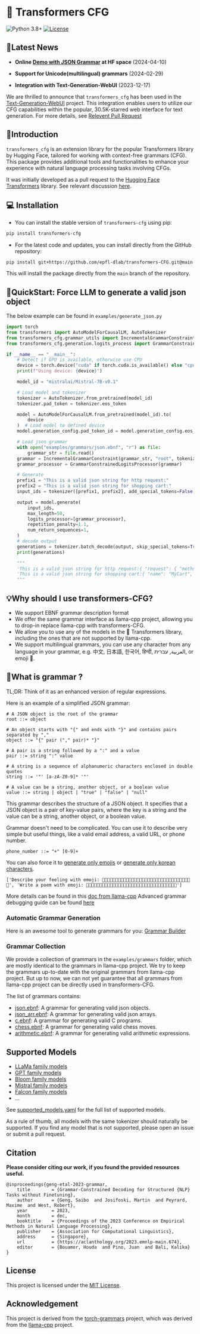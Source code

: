 # 🤗 Transformers CFG

![Python 3.8+](https://img.shields.io/badge/python-3.8+-blue.svg)
[![License](https://img.shields.io/badge/License-MIT-blue.svg)](https://opensource.org/licenses/MIT)

## 💭Latest News

- **Online [Demo with JSON Grammar](https://huggingface.co/spaces/saibo/transformers-CFG-JSON-demo) at HF space** (2024-04-10)

- **Support for Unicode(multilingual) grammars** (2024-02-29)

- **Integration with Text-Generation-WebUI** (2023-12-17)

We are thrilled to announce that `transformers_cfg` has been used in the [Text-Generation-WebUI](https://github.com/oobabooga/text-generation-webui) project.
This integration enables users to utilize our CFG capabilities within the popular, 30.5K-starred web interface for text generation.
For more details, see [Relevent Pull Request](https://github.com/oobabooga/text-generation-webui/pull/4953)


## 🚀Introduction
`transformers_cfg` is an extension library for the popular Transformers library by Hugging Face, tailored for working with context-free grammars (CFG).
This package provides additional tools and functionalities to enhance your experience with natural language processing tasks involving CFGs.

It was initially developed as a pull request to the [Hugging Face Transformers](https://github.com/huggingface/transformers) library.
See relevant discussion [here](https://github.com/huggingface/transformers/pull/27557).

## 💻 Installation

- You can install the stable version of `transformers-cfg` using pip:

```bash
pip install transformers-cfg
```

- For the latest code and updates, you can install directly from the GitHub repository:

```
pip install git+https://github.com/epfl-dlab/transformers-CFG.git@main
```
This will install the package directly from the `main` branch of the repository.

## 🔧QuickStart: Force LLM to generate a valid json object

The below example can be found in `examples/generate_json.py`

```python
import torch
from transformers import AutoModelForCausalLM, AutoTokenizer
from transformers_cfg.grammar_utils import IncrementalGrammarConstraint
from transformers_cfg.generation.logits_process import GrammarConstrainedLogitsProcessor

if __name__ == "__main__":
    # Detect if GPU is available, otherwise use CPU
    device = torch.device("cuda" if torch.cuda.is_available() else "cpu")
    print(f"Using device: {device}")

    model_id = "mistralai/Mistral-7B-v0.1"

    # Load model and tokenizer
    tokenizer = AutoTokenizer.from_pretrained(model_id)
    tokenizer.pad_token = tokenizer.eos_token

    model = AutoModelForCausalLM.from_pretrained(model_id).to(
        device
    )  # Load model to defined device
    model.generation_config.pad_token_id = model.generation_config.eos_token_id

    # Load json grammar
    with open("examples/grammars/json.ebnf", "r") as file:
        grammar_str = file.read()
    grammar = IncrementalGrammarConstraint(grammar_str, "root", tokenizer)
    grammar_processor = GrammarConstrainedLogitsProcessor(grammar)

    # Generate
    prefix1 = "This is a valid json string for http request:"
    prefix2 = "This is a valid json string for shopping cart:"
    input_ids = tokenizer([prefix1, prefix2], add_special_tokens=False, return_tensors="pt", padding=True)["input_ids"]

    output = model.generate(
        input_ids,
        max_length=50,
        logits_processor=[grammar_processor],
        repetition_penalty=1.1,
        num_return_sequences=1,
    )
    # decode output
    generations = tokenizer.batch_decode(output, skip_special_tokens=True)
    print(generations)

    """
    'This is a valid json string for http request:{ "request": { "method": "GET", "headers": [], "content": "Content","type": "application" }}
    'This is a valid json string for shopping cart:{ "name": "MyCart", "price": 0, "value": 1 }
    """

```

## 💡Why should I use transformers-CFG?

- We support EBNF grammar description format
- We offer the same grammar interface as llama-cpp project, allowing you to drop-in replace llama-cpp with transformers-CFG.
- We allow you to use any of the models in the 🤗 Transformers library, including the ones that are not supported by llama-cpp.
- We support multilingual grammars, you can use any character from any language in your grammar, e.g. 中文, 日本語, 한국어, हिन्दी, العربية, עברית, or emoji 🤗.

## 🤔What is grammar ?

TL;DR: Think of it as an enhanced version of regular expressions.

Here is an example of a simplified JSON grammar:
```bnf
# A JSON object is the root of the grammar
root ::= object

# An object starts with "{" and ends with "}" and contains pairs separated by ","
object ::= "{" pair ("," pair)* "}"

# A pair is a string followed by a ":" and a value
pair ::= string ":" value

# A string is a sequence of alphanumeric characters enclosed in double quotes
string ::= '"' [a-zA-Z0-9]* '"'

# A value can be a string, another object, or a boolean value
value ::= string | object | "true" | "false" | "null"
```

This grammar describes the structure of a JSON object. It specifies that a JSON object is a pair of key-value pairs, where the key is a string and the value can be a string, another object, or a boolean value.

Grammar doesn't need to be complicated.
You can use it to describe very simple but useful things, like a valid email address, a valid URL, or phone number.
```
phone_number ::= "+" [0-9]+
```

You can also force it to [generate only emojis](examples/generate_emoji.py) or [generate only korean characters](examples/generate_korean.py).
```
['Describe your feeling with emoji: 🙌🙂😍😯😅🙏🙇🙈🙊🙋🙃🙆🙅🙄🙁🙂🙀🙉🙎🙊🙋🙃🙆🙅🙄🙁🙂🙀🙉🙎🙊🙋🙃🙆', 'Write a poem with emoji: 🙏😍🙏🙏🙌🙏🙏🙏🙏😁😅🙏🙏🙏🙏🙏🙏🙇🙏🙏🙏🙏🙏🙏🙏🙏🙏🙋🙏🙏🙏🙏🙏🙏']
```


More details can be found in this [doc from llama-cpp](https://github.com/ggerganov/llama.cpp/tree/master/grammars)
Advanced grammar debugging guide can be found [here](docs/debugging_custom_grammars.md)

### Automatic Grammar Generation
Here is an awesome tool to generate grammars for you: [Grammar Builder](https://grammar.intrinsiclabs.ai/)

### Grammar Collection

We provide a collection of grammars in the `examples/grammars` folder, which are mostly identical to the grammars in llama-cpp project.
We try to keep the grammars up-to-date with the original grammars from llama-cpp project.
But up to now, we can not yet guarantee that all grammars from llama-cpp project can be directly used in transformers-CFG.

The list of grammars contains:
- [json.ebnf](examples%2Fgrammars%2Fjson.ebnf): A grammar for generating valid json objects.
- [json_arr.ebnf](examples%2Fgrammars%2Fjson_arr.ebnf): A grammar for generating valid json arrays.
- [c.ebnf](examples%2Fgrammars%2Fc.ebnf): A grammar for generating valid C programs.
- [chess.ebnf](examples%2Fgrammars%2Fchess.ebnf): A grammar for generating valid chess moves.
- [arithmetic.ebnf](examples%2Fgrammars%2Farithmetic.ebnf): A grammar for generating valid arithmetic expressions.


## Supported Models

- [LLaMa family models](https://huggingface.co/baffo32/decapoda-research-llama-7B-hf)
- [GPT family models](https://huggingface.co/openai-community/gpt2)
- [Bloom family models](https://huggingface.co/bigscience/bloom)
- [Mistral family models](https://huggingface.co/mistralai/Mistral-7B-v0.1)
- [Falcon family models](https://huggingface.co/tiiuae/falcon-7b)
- ...

See [supported_models.yaml](docs%2Fsupported_models.yaml) for the full list of supported models.

As a rule of thumb, all models with the same tokenizer should naturally be supported.
If you find any model that is not supported, please open an issue or submit a pull request.

## Citation

**Please consider citing our work, if you found the provided resources useful.**<br>
```
@inproceedings{geng-etal-2023-grammar,
	title        = {Grammar-Constrained Decoding for Structured {NLP} Tasks without Finetuning},
	author       = {Geng, Saibo  and Josifoski, Martin  and Peyrard, Maxime  and West, Robert},
	year         = 2023,
	month        = dec,
	booktitle    = {Proceedings of the 2023 Conference on Empirical Methods in Natural Language Processing},
	publisher    = {Association for Computational Linguistics},
	address      = {Singapore},
	url          = {https://aclanthology.org/2023.emnlp-main.674},
	editor       = {Bouamor, Houda  and Pino, Juan  and Bali, Kalika}
}
```


## License
This project is licensed under the [MIT License](LICENSE).

## Acknowledgement

This project is derived from the [torch-grammars](https://github.com/Shopify/torch-grammar) project, which was derived from the [llama-cpp](https://github.com/ggerganov/llama.cpp) project.
